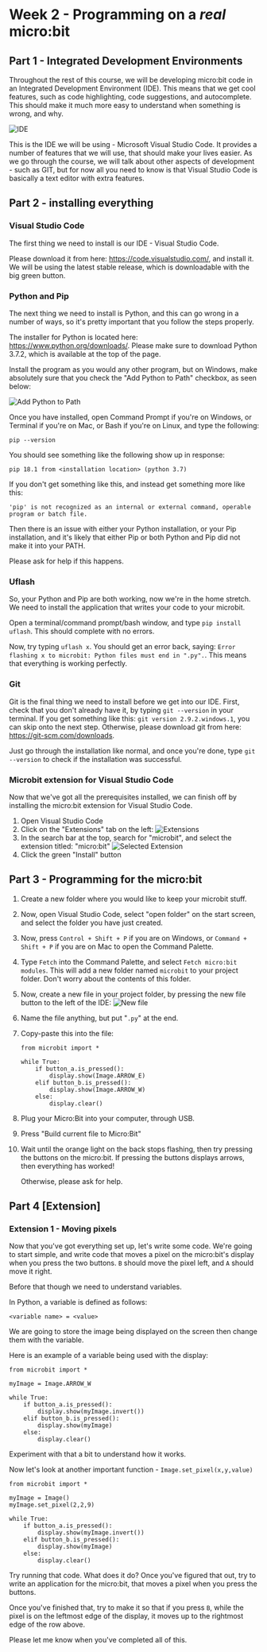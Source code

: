 # Week 2 - Programming on a *real* micro:bit

## Part 1 - Integrated Development Environments

Throughout the rest of this course, we will be developing micro:bit code in an Integrated Development Environment (IDE). This means that we get cool features, such as code highlighting, code suggestions, and autocomplete. This should make it much more easy to understand when something is wrong, and why.

![IDE](images/IDE.png)

This is the IDE we will be using - Microsoft Visual Studio Code. It provides a number of features that we will use, that should make your lives easier. As we go through the course, we will talk about other aspects of development - such as GIT, but for now all you need to know is that Visual Studio Code is basically a text editor with extra features.

## Part 2 - installing everything

### Visual Studio Code

The first thing we need to install is our IDE - Visual Studio Code.

Please download it from here: https://code.visualstudio.com/, and install it. We will be using the latest stable release, which is downloadable with the big green button.

### Python and Pip

The next thing we need to install is Python, and this can go wrong in a number of ways, so it's pretty important that you follow the steps properly.

The installer for Python is located here: https://www.python.org/downloads/. Please make sure to download Python 3.7.2, which is available at the top of the page.

Install the program as you would any other program, but on Windows, make absolutely sure that you check the "Add Python to Path" checkbox, as seen below:

![Add Python to Path](images/PythonInstall.png)

Once you have installed, open Command Prompt if you're on Windows, or Terminal if you're on Mac, or Bash if you're on Linux, and type the following:

`pip --version`

You should see something like the following show up in response:

`pip 18.1 from <installation location> (python 3.7)`

If you don't get something like this, and instead get something more like this:

`'pip' is not recognized as an internal or external command, operable program or batch file.`

Then there is an issue with either your Python installation, or your Pip installation, and it's likely that either Pip or both Python and Pip did not make it into your PATH.

Please ask for help if this happens.

### Uflash

So, your Python and Pip are both working, now we're in the home stretch. We need to install the application that writes your code to your microbit.

Open a terminal/command prompt/bash window, and type `pip install uflash`. This should complete with no errors.

Now, try typing `uflash x`. You should get an error back, saying: `Error flashing x to microbit: Python files must end in ".py".`. This means that everything is working perfectly.

### Git

Git is the final thing we need to install before we get into our IDE. First, check that you don't already have it, by typing `git --version` in your terminal. If you get something like this: `git version 2.9.2.windows.1`, you can skip onto the next step. Otherwise, please download git from here: https://git-scm.com/downloads.

Just go through the installation like normal, and once you're done, type `git --version` to check if the installation was successful.

### Microbit extension for Visual Studio Code

Now that we've got all the prerequisites installed, we can finish off by installing the micro:bit extension for Visual Studio Code.

1. Open Visual Studio Code
2. Click on the "Extensions" tab on the left: ![Extensions](images/installExtension.png)
3. In the search bar at the top, search for "microbit", and select the extension titled: "micro:bit" ![Selected Extension](images/ExtensionSelected.png)
4. Click the green "Install" button

## Part 3 - Programming for the micro:bit

1. Create a new folder where you would like to keep your microbit stuff.
2. Now, open Visual Studio Code, select "open folder" on the start screen, and select the folder you have just created.
3. Now, press `Control + Shift + P` if you are on Windows, or `Command + Shift + P` if you are on Mac to open the Command Palette.
4. Type `Fetch` into the Command Palette, and select `Fetch micro:bit modules`. This will add a new folder named `microbit` to your project folder. Don't worry about the contents of this folder.
5. Now, create a new file in your project folder, by pressing the new file button to the left of the IDE: ![New file](images/NewFile.png)
6. Name the file anything, but put "`.py`" at the end.
7. Copy-paste this into the file:
    ```
    from microbit import *

    while True:
        if button_a.is_pressed():
            display.show(Image.ARROW_E)
        elif button_b.is_pressed():
            display.show(Image.ARROW_W)
        else:
            display.clear()
    ```
8. Plug your Micro:Bit into your computer, through USB.
9. Press "Build current file to Micro:Bit"
10. Wait until the orange light on the back stops flashing, then try pressing the buttons on the micro:bit. If pressing the buttons displays arrows, then everything has worked!
    
    Otherwise, please ask for help.

## Part 4 [Extension]

### Extension 1 - Moving pixels

Now that you've got everything set up, let's write some code. We're going to start simple, and write code that moves a pixel on the micro:bit's display when you press the two buttons. `B` should move the pixel left, and `A` should move it right.

Before that though we need to understand variables.

In Python, a variable is defined as follows:
```
<variable name> = <value>
```
We are going to store the image being displayed on the screen then change them with the variable.

Here is an example of a variable being used with the display:
```
from microbit import *

myImage = Image.ARROW_W

while True:
    if button_a.is_pressed():
        display.show(myImage.invert())
    elif button_b.is_pressed():
        display.show(myImage)
    else:
        display.clear()
```

Experiment with that a bit to understand how it works.

Now let's look at another important function - `Image.set_pixel(x,y,value)`

```
from microbit import *

myImage = Image()
myImage.set_pixel(2,2,9)

while True:
    if button_a.is_pressed():
        display.show(myImage.invert())
    elif button_b.is_pressed():
        display.show(myImage)
    else:
        display.clear()
```

Try running that code. What does it do? Once you've figured that out, try to write an application for the micro:bit, that moves a pixel when you press the buttons.

Once you've finished that, try to make it so that if you press `B`, while the pixel is on the leftmost edge of the display, it moves up to the rightmost edge of the row above.

Please let me know when you've completed all of this.